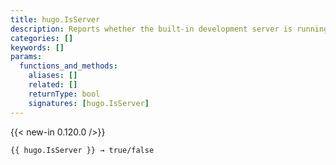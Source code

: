 ```yaml
---
title: hugo.IsServer
description: Reports whether the built-in development server is running.
categories: []
keywords: []
params:
  functions_and_methods:
    aliases: []
    related: []
    returnType: bool
    signatures: [hugo.IsServer]
---
```


{{< new-in 0.120.0 />}}

```go-html-template
{{ hugo.IsServer }} → true/false
```
